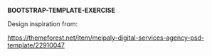 **BOOTSTRAP-TEMPLATE-EXERCISE**

Design inspiration from:

https://themeforest.net/item/meipaly-digital-services-agency-psd-template/22910047
